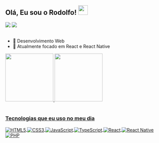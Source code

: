 ## Olá, Eu sou o Rodolfo! <img src="https://media.giphy.com/media/hvRJCLFzcasrR4ia7z/giphy.gif" width="30px" height="30px">

<div> 
  <a href = "mailto:rodolfoamorim36@gmail.com"><img src="https://img.shields.io/badge/Gmail-D14836?style=for-the-badge&logo=gmail&logoColor=white" target="_blank"></a>
  <a href="www.linkedin.com/in/rodolfo-amorim-ab2ba612" target="_blank"><img src="https://img.shields.io/badge/-LinkedIn-%230077B5?style=for-the-badge&logo=linkedin&logoColor=white" target="_blank"></a> 
</div><br>

- 🔭 Desenvolvimento Web
- 🌱 Atualmente focado em React e React Native <br>

 <div align="left">
  <a href="https://github.com/rafaballerini">
  <img height="150em" src="https://github-readme-stats.vercel.app/api?username=rodolfoamorim&show_icons=true&theme=dracula&include_all_commits=true&count_private=true"/>
 <img height="150em" src="https://github-readme-stats.vercel.app/api/top-langs/?username=rodolfoamorim&layout=compact&langs_count=7&theme=dracula"/>
</div><br>

### Tecnologias que eu uso no meu dia

<div style="display: inline_block">
  <img align="center" alt="HTML5" src="https://img.shields.io/badge/HTML5-E34F26?style=for-the-badge&logo=html5&logoColor=white">
  <img align="center" alt="CSS3" src="https://img.shields.io/badge/CSS3-1572B6?style=for-the-badge&logo=css3&logoColor=white">
  <img align="center" alt="JavaScript" src="https://img.shields.io/badge/JavaScript-F7DF1E?style=for-the-badge&logo=javascript&logoColor=black">
  <img align="center" alt="TypeScript" src="https://img.shields.io/badge/TypeScript-007ACC?style=for-the-badge&logo=typescript&logoColor=white">
  <img align="center" alt="React" src="https://img.shields.io/badge/React-20232A?style=for-the-badge&logo=react&logoColor=61DAFB" />
  <img align="center" alt="React Native" src="https://img.shields.io/badge/React_Native-20232A?style=for-the-badge&logo=react&logoColor=61DAFB" />
  <img align="center" alt="PHP" src="https://img.shields.io/badge/PHP-777BB4?style=for-the-badge&logo=php&logoColor=white" />
</div>
